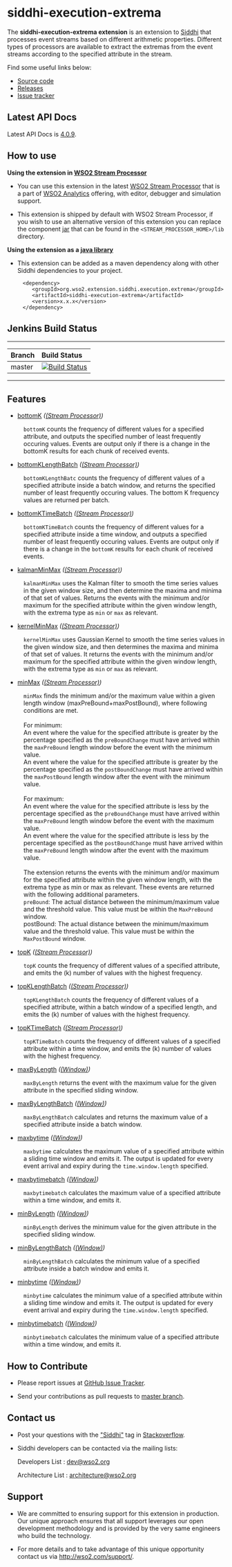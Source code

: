 siddhi-execution-extrema
======================================

The **siddhi-execution-extrema extension** is an extension to <a target="_blank" href="https://wso2.github.io/siddhi">Siddhi</a> that processes event streams based on different arithmetic properties.
Different types of processors are available to extract the extremas from the event streams according to the specified attribute in the stream.

Find some useful links below:

* <a target="_blank" href="https://github.com/wso2-extensions/siddhi-execution-extrema">Source code</a>
* <a target="_blank" href="https://github.com/wso2-extensions/siddhi-execution-extrema/releases">Releases</a>
* <a target="_blank" href="https://github.com/wso2-extensions/siddhi-execution-extrema/issues">Issue tracker</a>

## Latest API Docs 

Latest API Docs is <a target="_blank" href="https://wso2-extensions.github.io/siddhi-execution-extrema/api/4.0.9">4.0.9</a>.

## How to use 

**Using the extension in <a target="_blank" href="https://github.com/wso2/product-sp">WSO2 Stream Processor</a>**

* You can use this extension in the latest <a target="_blank" href="https://github.com/wso2/product-sp/releases">WSO2 Stream Processor</a> that is a part of <a target="_blank" href="http://wso2.com/analytics?utm_source=gitanalytics&utm_campaign=gitanalytics_Jul17">WSO2 Analytics</a> offering, with editor, debugger and simulation support. 

* This extension is shipped by default with WSO2 Stream Processor, if you wish to use an alternative version of this extension you can replace the component <a target="_blank" href="https://github.com/wso2-extensions/siddhi-execution-extrema/releases">jar</a> that can be found in the `<STREAM_PROCESSOR_HOME>/lib` directory.

**Using the extension as a <a target="_blank" href="https://wso2.github.io/siddhi/documentation/running-as-a-java-library">java library</a>**

* This extension can be added as a maven dependency along with other Siddhi dependencies to your project.

```
     <dependency>
        <groupId>org.wso2.extension.siddhi.execution.extrema</groupId>
        <artifactId>siddhi-execution-extrema</artifactId>
        <version>x.x.x</version>
     </dependency>
```

## Jenkins Build Status

---

|  Branch | Build Status |
| :------ |:------------ | 
| master  | [![Build Status](https://wso2.org/jenkins/job/siddhi/job/siddhi-execution-extrema/badge/icon)](https://wso2.org/jenkins/job/siddhi/job/siddhi-execution-extrema/) |

---

## Features

* <a target="_blank" href="https://wso2-extensions.github.io/siddhi-execution-extrema/api/4.0.9/#bottomk-stream-processor">bottomK</a> *(<a target="_blank" href="https://wso2.github.io/siddhi/documentation/siddhi-4.0/#stream-processor">(Stream Processor)</a>)*<br><div style="padding-left: 1em;"><p><code>bottomK</code> counts the frequency of different values for a specified attribute, and outputs the specified number of least frequently occuring values. Events are output only if there is a change in the bottomK results for each chunk of received events.</p></div>
* <a target="_blank" href="https://wso2-extensions.github.io/siddhi-execution-extrema/api/4.0.9/#bottomklengthbatch-stream-processor">bottomKLengthBatch</a> *(<a target="_blank" href="https://wso2.github.io/siddhi/documentation/siddhi-4.0/#stream-processor">(Stream Processor)</a>)*<br><div style="padding-left: 1em;"><p><code>bottomKLengthBatc</code> counts the frequency of different values of a specified attribute inside a batch window, and returns the specified number of least frequently occuring values. The bottom K frequency values are returned per batch.</p></div>
* <a target="_blank" href="https://wso2-extensions.github.io/siddhi-execution-extrema/api/4.0.9/#bottomktimebatch-stream-processor">bottomKTimeBatch</a> *(<a target="_blank" href="https://wso2.github.io/siddhi/documentation/siddhi-4.0/#stream-processor">(Stream Processor)</a>)*<br><div style="padding-left: 1em;"><p><code>bottomKTimeBatch</code> counts the frequency of different values for a specified attribute inside a time window, and outputs a specified number of least frequently occuring values. Events are output only if there is a change in the <code>bottomK</code> results for each chunk of received events.</p></div>
* <a target="_blank" href="https://wso2-extensions.github.io/siddhi-execution-extrema/api/4.0.9/#kalmanminmax-stream-processor">kalmanMinMax</a> *(<a target="_blank" href="https://wso2.github.io/siddhi/documentation/siddhi-4.0/#stream-processor">(Stream Processor)</a>)*<br><div style="padding-left: 1em;"><p><code>kalmanMinMax</code> uses the Kalman filter to smooth the time series values in the given window size, and then determine the maxima and minima of that set of values. Returns the events with the minimum and/or maximum for the specified attribute within the given window length, with the extrema type as <code>min</code> or <code>max</code> as relevant.</p></div>
* <a target="_blank" href="https://wso2-extensions.github.io/siddhi-execution-extrema/api/4.0.9/#kernelminmax-stream-processor">kernelMinMax</a> *(<a target="_blank" href="https://wso2.github.io/siddhi/documentation/siddhi-4.0/#stream-processor">(Stream Processor)</a>)*<br><div style="padding-left: 1em;"><p><code>kernelMinMax</code> uses Gaussian Kernel to smooth the time series values in the given window size, and then determines the maxima and minima of that set of values. It returns the events with the minimum and/or maximum for the specified attribute within the given window length, with the extrema type as <code>min</code> or <code>max</code> as relevant.</p></div>
* <a target="_blank" href="https://wso2-extensions.github.io/siddhi-execution-extrema/api/4.0.9/#minmax-stream-processor">minMax</a> *(<a target="_blank" href="https://wso2.github.io/siddhi/documentation/siddhi-4.0/#stream-processor">(Stream Processor)</a>)*<br><div style="padding-left: 1em;"><p><code>minMax</code> finds the minimum and/or the maximum value within a given length window (maxPreBound+maxPostBound), where following conditions are met. <br><br>For minimum: <br>An event where the value for the specified attribute is greater by the percentage specified as the <code>preBoundChange</code> must have arrived within the <code>maxPreBound</code> length window before the event with the minimum value.<br>An event where the value for the specified attribute is greater by the percentage specified as the <code>postBoundChange</code> must have arrived within the <code>maxPostBound</code> length window after the event with the minimum value.<br><br>For maximum: <br>An event where the value for the specified attribute is less by the percentage specified as the <code>preBoundChange</code> must have arrived within the <code>maxPreBound</code> length window before the event with the maximum value.<br>An event where the value for the specified attribute is less by the percentage specified as the <code>postBoundChange</code> must have arrived within the <code>maxPreBound</code> length window after the event with the maximum value.<br><br>The extension returns the events with the minimum and/or maximum for the specified attribute within the given window length, with the extrema type as min or max as relevant. These events are returned with the following additional parameters.<br><code>preBound</code>: The actual distance between the minimum/maximum value and the threshold value. This value must be within the <code>MaxPreBound</code> window.<br>postBound: The actual distance between the minimum/maximum value and the threshold value. This value must be within the <code>MaxPostBound</code> window.</p></div>
* <a target="_blank" href="https://wso2-extensions.github.io/siddhi-execution-extrema/api/4.0.9/#topk-stream-processor">topK</a> *(<a target="_blank" href="https://wso2.github.io/siddhi/documentation/siddhi-4.0/#stream-processor">(Stream Processor)</a>)*<br><div style="padding-left: 1em;"><p><code>topK</code> counts the frequency of different values of a specified attribute, and emits the (k) number of values with the highest frequency.</p></div>
* <a target="_blank" href="https://wso2-extensions.github.io/siddhi-execution-extrema/api/4.0.9/#topklengthbatch-stream-processor">topKLengthBatch</a> *(<a target="_blank" href="https://wso2.github.io/siddhi/documentation/siddhi-4.0/#stream-processor">(Stream Processor)</a>)*<br><div style="padding-left: 1em;"><p><code>topKLengthBatch</code> counts the frequency of different values of a specified attribute, within a batch window of a specified length, and emits the (k) number of values with the highest frequency.</p></div>
* <a target="_blank" href="https://wso2-extensions.github.io/siddhi-execution-extrema/api/4.0.9/#topktimebatch-stream-processor">topKTimeBatch</a> *(<a target="_blank" href="https://wso2.github.io/siddhi/documentation/siddhi-4.0/#stream-processor">(Stream Processor)</a>)*<br><div style="padding-left: 1em;"><p><code>topKTimeBatch</code> counts the frequency of different values of a specified attribute within a time window, and emits the (k) number of values with the highest frequency.</p></div>
* <a target="_blank" href="https://wso2-extensions.github.io/siddhi-execution-extrema/api/4.0.9/#maxbylength-window">maxByLength</a> *(<a target="_blank" href="https://wso2.github.io/siddhi/documentation/siddhi-4.0/#window">(Window)</a>)*<br><div style="padding-left: 1em;"><p><code>maxByLength</code> returns the event with the maximum value for the given attribute in the specified sliding window.</p></div>
* <a target="_blank" href="https://wso2-extensions.github.io/siddhi-execution-extrema/api/4.0.9/#maxbylengthbatch-window">maxByLengthBatch</a> *(<a target="_blank" href="https://wso2.github.io/siddhi/documentation/siddhi-4.0/#window">(Window)</a>)*<br><div style="padding-left: 1em;"><p><code>maxByLengthBatch</code> calculates and returns the maximum value of a specified attribute inside a batch window.</p></div>
* <a target="_blank" href="https://wso2-extensions.github.io/siddhi-execution-extrema/api/4.0.9/#maxbytime-window">maxbytime</a> *(<a target="_blank" href="https://wso2.github.io/siddhi/documentation/siddhi-4.0/#window">(Window)</a>)*<br><div style="padding-left: 1em;"><p><code>maxbytime</code> calculates the maximum value of a specified attribute within a sliding time window and emits it. The output is updated for every event arrival and expiry during the <code>time.window.length</code> specified.</p></div>
* <a target="_blank" href="https://wso2-extensions.github.io/siddhi-execution-extrema/api/4.0.9/#maxbytimebatch-window">maxbytimebatch</a> *(<a target="_blank" href="https://wso2.github.io/siddhi/documentation/siddhi-4.0/#window">(Window)</a>)*<br><div style="padding-left: 1em;"><p><code>maxbytimebatch</code> calculates the maximum value of a specified attribute within a time window, and emits it.</p></div>
* <a target="_blank" href="https://wso2-extensions.github.io/siddhi-execution-extrema/api/4.0.9/#minbylength-window">minByLength</a> *(<a target="_blank" href="https://wso2.github.io/siddhi/documentation/siddhi-4.0/#window">(Window)</a>)*<br><div style="padding-left: 1em;"><p><code>minByLength</code> derives the minimum value for the given attribute in the specified sliding window.</p></div>
* <a target="_blank" href="https://wso2-extensions.github.io/siddhi-execution-extrema/api/4.0.9/#minbylengthbatch-window">minByLengthBatch</a> *(<a target="_blank" href="https://wso2.github.io/siddhi/documentation/siddhi-4.0/#window">(Window)</a>)*<br><div style="padding-left: 1em;"><p><code>minByLengthBatch</code> calculates the minimum value of a specified attribute inside a batch window and emits it.</p></div>
* <a target="_blank" href="https://wso2-extensions.github.io/siddhi-execution-extrema/api/4.0.9/#minbytime-window">minbytime</a> *(<a target="_blank" href="https://wso2.github.io/siddhi/documentation/siddhi-4.0/#window">(Window)</a>)*<br><div style="padding-left: 1em;"><p><code>minbytime</code> calculates the minimum value of a specified attribute within a sliding time window and emits it. The output is updated for every event arrival and expiry during the <code>time.window.length</code> specified.</p></div>
* <a target="_blank" href="https://wso2-extensions.github.io/siddhi-execution-extrema/api/4.0.9/#minbytimebatch-window">minbytimebatch</a> *(<a target="_blank" href="https://wso2.github.io/siddhi/documentation/siddhi-4.0/#window">(Window)</a>)*<br><div style="padding-left: 1em;"><p><code>minbytimebatch</code> calculates the minimum value of a specified attribute within a time window, and emits it.</p></div>

## How to Contribute
 
  * Please report issues at <a target="_blank" href="https://github.com/wso2-extensions/siddhi-execution-extrema/issues">GitHub Issue Tracker</a>.
  
  * Send your contributions as pull requests to <a target="_blank" href="https://github.com/wso2-extensions/siddhi-execution-extrema/tree/master">master branch</a>. 
 
## Contact us 

 * Post your questions with the <a target="_blank" href="http://stackoverflow.com/search?q=siddhi">"Siddhi"</a> tag in <a target="_blank" href="http://stackoverflow.com/search?q=siddhi">Stackoverflow</a>. 
 
 * Siddhi developers can be contacted via the mailing lists:
 
    Developers List   : [dev@wso2.org](mailto:dev@wso2.org)
    
    Architecture List : [architecture@wso2.org](mailto:architecture@wso2.org)
 
## Support 

* We are committed to ensuring support for this extension in production. Our unique approach ensures that all support leverages our open development methodology and is provided by the very same engineers who build the technology. 

* For more details and to take advantage of this unique opportunity contact us via <a target="_blank" href="http://wso2.com/support?utm_source=gitanalytics&utm_campaign=gitanalytics_Jul17">http://wso2.com/support/</a>. 
